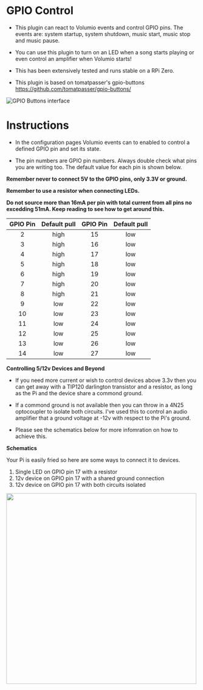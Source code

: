 # GPIO Control
 
- This plugin can react to Volumio events and control GPIO pins.  The events are: system startup, system shutdown, music start, music stop and music pause.

- You can use this plugin to turn on an LED when a song starts playing or even control an amplifier when Volumio starts!

- This has been extensively tested and runs stable on a RPi Zero.
 
- This plugin is based on tomatpasser's gpio-buttons https://github.com/tomatpasser/gpio-buttons/
 
![GPIO Buttons interface](http://supercrab.co.uk/gpio-control-config.png)
 
# Instructions
 
- In the configuration pages Volumio events can to enabled to control a defined GPIO pin and set its state.
 
- The pin numbers are GPIO pin numbers.  Always double check what pins you are writing too.  The default value for each pin is shown below.
 
__Remember never to connect 5V to the GPIO pins, only 3.3V or ground.__
 
__Remember to use a resistor when connecting LEDs.__

__Do not source more than 16mA per pin with total current from all pins no excedding 51mA.  Keep reading to see how to get around this.__
  
| GPIO Pin      | Default pull  | GPIO Pin      | Default pull  |
| :-----------: |:-------------:| :-----------: |:-------------:|
| 2             | high          | 15            | low           |
| 3             | high          | 16            | low           |
| 4             | high          | 17            | low           |
| 5             | high          | 18            | low           |
| 6             | high          | 19            | low           |
| 7             | high          | 20            | low           |
| 8             | high          | 21            | low           |
| 9             | low           | 22            | low           |
| 10            | low           | 23            | low           |
| 11            | low           | 24            | low           |
| 12            | low           | 25            | low           |
| 13            | low           | 26            | low           |
| 14            | low           | 27            | low           |
 
 
__Controlling 5/12v Devices and Beyond__ 
 
- If you need more current or wish to control devices above 3.3v then you can get away with a TIP120 darlington transistor and a resistor, as long as the Pi and the device share a commond ground.  

- If a commond ground is not available then you can throw in a 4N25 optocoupler to isolate both circuits.  I've used this to control an audio amplifier that a ground voltage at -12v with respect to the Pi's ground.

- Please see the schematics below for more infomration on how to achieve this.
 
__Schematics__

Your Pi is easily fried so here are some ways to connect it to devices.

1. Single LED on GPIO pin 17 with a resistor
2. 12v device on GPIO pin 17 with a shared ground connection
3. 12v device on GPIO pin 17 with both circuits isolated
 
<img src="http://supercrab.co.uk/gpio-control.png" width=500>
